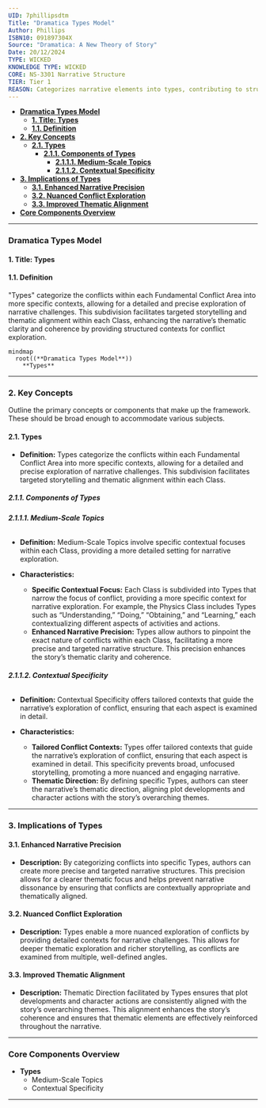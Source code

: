 ```yaml
---
UID: 7phillipsdtm
Title: "Dramatica Types Model"
Author: Phillips
ISBN10: 091897304X
Source: "Dramatica: A New Theory of Story"
Date: 20/12/2024
TYPE: WICKED
KNOWLEDGE TYPE: WICKED
CORE: NS-3301 Narrative Structure
TIER: Tier 1
REASON: Categorizes narrative elements into types, contributing to structural analysis.
---
```


- [**Dramatica Types Model**](#dramatica-types-model)
  - [**1. Title: Types**](#1-title-types)
  - [**1.1. Definition**](#11-definition)
- [**2. Key Concepts**](#2-key-concepts)
  - [**2.1. Types**](#21-types)
    - [**2.1.1. Components of Types**](#211-components-of-types)
      - [**2.1.1.1. Medium-Scale Topics**](#2111-medium-scale-topics)
      - [**2.1.1.2. Contextual Specificity**](#2112-contextual-specificity)
- [**3. Implications of Types**](#3-implications-of-types)
  - [**3.1. Enhanced Narrative Precision**](#31-enhanced-narrative-precision)
  - [**3.2. Nuanced Conflict Exploration**](#32-nuanced-conflict-exploration)
  - [**3.3. Improved Thematic Alignment**](#33-improved-thematic-alignment)
- [**Core Components Overview**](#core-components-overview)

---

### **Dramatica Types Model**

#### **1. Title: Types**

#### **1.1. Definition**

"Types" categorize the conflicts within each Fundamental Conflict Area into more specific contexts, allowing for a detailed and precise exploration of narrative challenges. This subdivision facilitates targeted storytelling and thematic alignment within each Class, enhancing the narrative’s thematic clarity and coherence by providing structured contexts for conflict exploration.

```mermaid
mindmap
  root((**Dramatica Types Model**))
    **Types**
```

---

### **2. Key Concepts**

Outline the primary concepts or components that make up the framework. These should be broad enough to accommodate various subjects.

#### **2.1. Types**

- **Definition:**
  Types categorize the conflicts within each Fundamental Conflict Area into more specific contexts, allowing for a detailed and precise exploration of narrative challenges. This subdivision facilitates targeted storytelling and thematic alignment within each Class.

##### **2.1.1. Components of Types**

###### **2.1.1.1. Medium-Scale Topics**

- **Definition:**
  Medium-Scale Topics involve specific contextual focuses within each Class, providing a more detailed setting for narrative exploration.

- **Characteristics:**
  - **Specific Contextual Focus:** Each Class is subdivided into Types that narrow the focus of conflict, providing a more specific context for narrative exploration. For example, the Physics Class includes Types such as “Understanding,” “Doing,” “Obtaining,” and “Learning,” each contextualizing different aspects of activities and actions.
  - **Enhanced Narrative Precision:** Types allow authors to pinpoint the exact nature of conflicts within each Class, facilitating a more precise and targeted narrative structure. This precision enhances the story’s thematic clarity and coherence.

###### **2.1.1.2. Contextual Specificity**

- **Definition:**
  Contextual Specificity offers tailored contexts that guide the narrative’s exploration of conflict, ensuring that each aspect is examined in detail.

- **Characteristics:**
  - **Tailored Conflict Contexts:** Types offer tailored contexts that guide the narrative’s exploration of conflict, ensuring that each aspect is examined in detail. This specificity prevents broad, unfocused storytelling, promoting a more nuanced and engaging narrative.
  - **Thematic Direction:** By defining specific Types, authors can steer the narrative’s thematic direction, aligning plot developments and character actions with the story’s overarching themes.

---

### **3. Implications of Types**

#### **3.1. Enhanced Narrative Precision**

- **Description:**
  By categorizing conflicts into specific Types, authors can create more precise and targeted narrative structures. This precision allows for a clearer thematic focus and helps prevent narrative dissonance by ensuring that conflicts are contextually appropriate and thematically aligned.

#### **3.2. Nuanced Conflict Exploration**

- **Description:**
  Types enable a more nuanced exploration of conflicts by providing detailed contexts for narrative challenges. This allows for deeper thematic exploration and richer storytelling, as conflicts are examined from multiple, well-defined angles.

#### **3.3. Improved Thematic Alignment**

- **Description:**
  Thematic Direction facilitated by Types ensures that plot developments and character actions are consistently aligned with the story’s overarching themes. This alignment enhances the story’s coherence and ensures that thematic elements are effectively reinforced throughout the narrative.

---

### **Core Components Overview**

- **Types**
  - Medium-Scale Topics
  - Contextual Specificity

---
